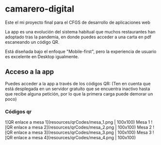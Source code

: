 # camarero-digital

Este el mi proyecto final para el CFGS de desarrollo de aplicaciones web

La app es una evolución del sistema habitual que muchos restaurantes han adoptado tras la pandemia, en donde puedes acceder a una carta en pdf escaneando un código QR.

Está diseñada bajo el enfoque "Mobile-first", pero la experiencia de usuario es excelente en Desktop igualmente.


## Acceso a la app
Puedes acceder a la app a través de los códigos QR: 
(Ten en cuenta que está desplegada en un servidor gratuíto que se encuentra inactivo hasta que recibe alguna petición, por lo que la primera carga puede demorar un poco)

### Códigos qr
![QR enlace a mesa 1](resources/qrCodes/mesa_1.png | 100x100)
Mesa 1
![QR enlace a mesa 2](resources/qrCodes/mesa_2.png | 100x100)
Mesa 2
![QR enlace a mesa 3](resources/qrCodes/mesa_3.png | 100x100)
Mesa 3
![QR enlace a mesa 4](resources/qrCodes/mesa_4.png | 100x100)

